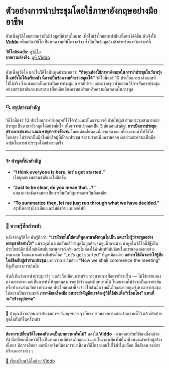 # ตัวอย่างการนำประชุมโดยใช้ภาษาอังกฤษอย่างมืออาชีพ

ฉันเพิ่งดูวิดีโอและพบว่ามันมีข้อมูลที่น่าสนใจมาก เพื่อให้เข้าใจและแบ่งปันเนื้อหาได้ดีขึ้น ฉันจึงใช้ **[Viddo](https://viddo.pro/)** เพื่อแปลงวิดีโอเป็นบทความที่มีโครงสร้าง ซึ่งใช้เป็นข้อมูลอ้างอิงสำหรับการวิเคราะห์นี้

**วิดีโอต้นฉบับ:** [ดูวิดีโอ](https://www.youtube.com/watch?v=5dQ27LY-bzo)  
**บทความอ้างอิง:** [ดูที่ Viddo](https://viddo.pro/zh/video-result/780b91df-91d0-4206-b189-cc3e284ce0b9)

---

ฉันเพิ่งดูวิดีโอ และในวิดีโอนั้นพูดประมาณว่า: **“ถ้าคุณต้องใช้ภาษาอังกฤษในการนำประชุมในวันพรุ่งนี้ แต่ยังไม่ได้เตรียมตัว นี่อาจเป็นข้อความที่จะช่วยคุณได้”** วิดีโอนี้แชร์ 10 ประโยคภาษาอังกฤษที่ใช้ได้จริง ซึ่งแบ่งออกเป็นการเปิดการประชุม การอภิปราย และการสรุป ช่วยสอนวิธีการจัดการประชุมอย่างธรรมชาติและเหมาะสม เพื่อหลีกเลี่ยงความเครียดหรือความผิดพลาดในการพูด

---

### **🔍 สรุปสาระสำคัญ**

วิดีโอนี้แชร์ 10 ประโยคภาษาอังกฤษที่ใช้ได้จริงและเป็นธรรมชาติ ช่วยให้ผู้เข้าร่วมประชุมสามารถนำประชุมเป็นภาษาอังกฤษได้อย่างมั่นใจ เนื้อหาจะแบ่งออกเป็น 3 ขั้นตอนสำคัญ: **การเปิดการประชุม สร้างการสนทนา และการสรุปอย่างชัดเจน** โดยแต่ละขั้นตอนมีการแสดงออกที่สามารถนำไปใช้ได้โดยตรง ไม่ว่าจะเป็นมือใหม่หรือผู้ที่มักจะประชุม จะสามารถเพิ่มความคล่องแคล่วและความเป็นมืออาชีพในการนำประชุมได้อย่างรวดเร็ว

---

### **✨ คำพูดที่น่าสำคัญ**

- **“I think everyone is here, let's get started.”**  
  เริ่มพูดอย่างธรรมชาติและไม่ติดขัด

- **“Just to be clear, do you mean that…?”**  
  แสดงความชัดเจนและเป็นการยืนยันที่สุภาพและเป็นมืออาชีพ

- **“To summarize then, let me just run through what we have decided.”**  
  สรุปได้อย่างมีระเบียบและไม่ส่งท้ายแบบขอไปที

---

### **🧠 ความรู้สึกส่วนตัว**

หลังจากดูวิดีโอ ฉันรู้สึกว่า: **“เรามักจะไม่ใช่คนที่พูดภาษาอังกฤษไม่เป็น แต่เราไม่รู้ว่าจะพูดอย่างธรรมชาติอย่างไร”** แม้จะพูดได้ แต่กลับกลัวว่าพูดไม่ถูกต้องจนดูแข็งกระด้าง คำพูดในวิดีโอนี้既เป็นประโยชน์อีกทั้งใกล้เคียงกับสถานการณ์จริง และไม่ต้องใช้คำศัพท์ที่ซับซ้อนในการแสดงออกอย่างเหมาะสม โดยเฉพาะอย่างยิ่งประโยค “Let’s get started” ที่ดูเหมือนง่าย **แต่การใช้มันจะทำให้รู้สึกใกล้ชิดกับผู้เข้าร่วมประชุม** มากกว่าการเริ่มด้วย “Now we shall commence the meeting” ที่ดูเป็นทางการเกินไป  

ฉันก็เห็นว่าการนำประชุมจริง ๆ แล้วก็เหมือนการสร้างกระบวนการสื่อสารที่ราบรื่น — ไม่ใช่การแสดงความสามารถ แต่เป็นการทำให้ทุกคนสามารถเข้าร่วมและมีบทบาทได้ ในอนาคตไม่ว่าจะเป็นการนำทีม หรือทำงานร่วมกับต่างประเทศ ประโยคเหล่านี้จะช่วยให้ฉันมีความมั่นใจและควบคุมจังหวะการประชุมได้อย่างเป็นธรรมชาติ **ภาษาคือเครื่องมือ สสาระสำคัญคือเราต้องรู้วิธีใช้มันเพื่อ“เชื่อมโยง” แทนที่จะ“สร้างอุปสรรค”**

--- 

💬 ถ้าคุณกังวลก่อนการประชุมภาษาอังกฤษบ่อย ๆ เก็บรวบรวมรายการแสดงข้อความนี้ไว้ แล้วเปิดปากพูดได้ทันทีในครั้งหน้า

---

**ต้องการเปลี่ยนวิดีโอของตัวเองเป็นบทความหรือไม่?** ลองใช้ **[Viddo](https://viddo.pro/)** - แพลตฟอร์มที่ขับเคลื่อนด้วย AI ที่เปลี่ยนเนื้อหาวิดีโอเป็นบทความที่น่าสนใจและอ่านง่ายในเวลาเพียงไม่กี่นาที เหมาะสำหรับผู้สร้างเนื้อหา นักการศึกษา และมืออาชีพที่ต้องการนำเนื้อหาวิดีโอของตนไปใช้ซ้ำในบล็อก สื่อสังคม องค์กร หรือเอกสารต่าง ๆ

[🚀 เริ่มเปลี่ยนวิดีโอด้วย Viddo](https://viddo.pro/)